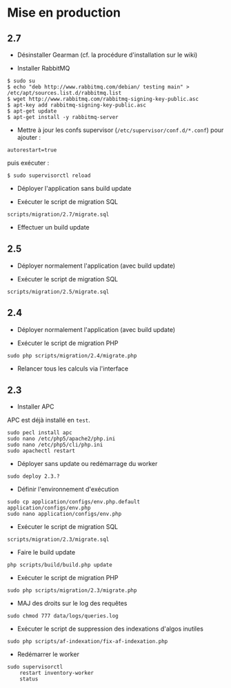 # Mise en production


## 2.7

- Désinstaller Gearman (cf. la procédure d'installation sur le wiki)

- Installer RabbitMQ

```shell
$ sudo su
$ echo "deb http://www.rabbitmq.com/debian/ testing main" > /etc/apt/sources.list.d/rabbitmq.list
$ wget http://www.rabbitmq.com/rabbitmq-signing-key-public.asc
$ apt-key add rabbitmq-signing-key-public.asc
$ apt-get update
$ apt-get install -y rabbitmq-server
```

- Mettre à jour les confs supervisor (`/etc/supervisor/conf.d/*.conf`) pour ajouter :

```
autorestart=true
```

puis exécuter :

```shell
$ sudo supervisorctl reload
```

- Déployer l'application sans build update

- Exécuter le script de migration SQL

```
scripts/migration/2.7/migrate.sql
```

- Effectuer un build update


## 2.5

- Déployer normalement l'application (avec build update)

- Exécuter le script de migration SQL

```
scripts/migration/2.5/migrate.sql
```


## 2.4

- Déployer normalement l'application (avec build update)

- Exécuter le script de migration PHP

```
sudo php scripts/migration/2.4/migrate.php
```

- Relancer tous les calculs via l'interface


## 2.3

- Installer APC

APC est déjà installé en `test`.

```
sudo pecl install apc
sudo nano /etc/php5/apache2/php.ini
sudo nano /etc/php5/cli/php.ini
sudo apachectl restart
```

- Déployer sans update ou redémarrage du worker

```
sudo deploy 2.3.?
```

- Définir l'environnement d'exécution

```
sudo cp application/configs/env.php.default application/configs/env.php
sudo nano application/configs/env.php
```

- Exécuter le script de migration SQL

```
scripts/migration/2.3/migrate.sql
```

- Faire le build update

```
php scripts/build/build.php update
```

- Exécuter le script de migration PHP

```
sudo php scripts/migration/2.3/migrate.php
```

- MAJ des droits sur le log des requêtes

```
sudo chmod 777 data/logs/queries.log
```

- Exécuter le script de suppression des indexations d'algos inutiles

```
sudo php scripts/af-indexation/fix-af-indexation.php
```

- Redémarrer le worker

```
sudo supervisorctl
    restart inventory-worker
    status
```
